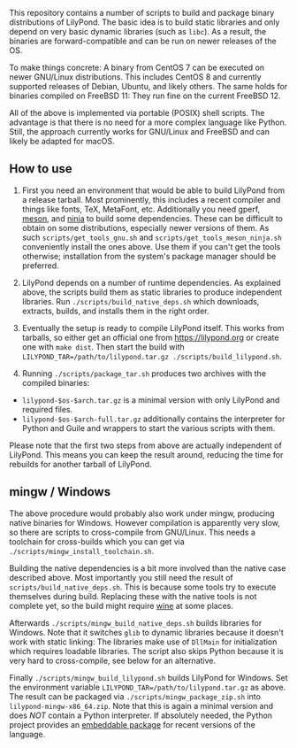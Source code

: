 This repository contains a number of scripts to build and package binary distributions of LilyPond.
The basic idea is to build static libraries and only depend on very basic dynamic libraries (such as `libc`).
As a result, the binaries are forward-compatible and can be run on newer releases of the OS.

To make things concrete: A binary from CentOS 7 can be executed on newer GNU/Linux distributions.
This includes CentOS 8 and currently supported releases of Debian, Ubuntu, and likely others.
The same holds for binaries compiled on FreeBSD 11: They run fine on the current FreeBSD 12.

All of the above is implemented via portable (POSIX) shell scripts.
The advantage is that there is no need for a more complex language like Python.
Still, the approach currently works for GNU/Linux and FreeBSD and can likely be adapted for macOS.


How to use
----------

1. First you need an environment that would be able to build LilyPond from a release tarball.
Most prominently, this includes a recent compiler and things like fonts, TeX, MetaFont, etc.
Additionally you need gperf, [meson](https://mesonbuild.com/), and [ninja](https://ninja-build.org/) to build some dependencies.
These can be difficult to obtain on some distributions, especially newer versions of them.
As such `scripts/get_tools_gnu.sh` and `scripts/get_tools_meson_ninja.sh` conveniently install the ones above.
Use them if you can't get the tools otherwise; installation from the system's package manager should be preferred.

2. LilyPond depends on a number of runtime dependencies.
As explained above, the scripts build them as static libraries to produce independent libraries.
Run `./scripts/build_native_deps.sh` which downloads, extracts, builds, and installs them in the right order.

3. Eventually the setup is ready to compile LilyPond itself.
This works from tarballs, so either get an official one from https://lilypond.org or create one with `make dist`.
Then start the build with `LILYPOND_TAR=/path/to/lilypond.tar.gz ./scripts/build_lilypond.sh`.

4. Running `./scripts/package_tar.sh` produces two archives with the compiled binaries:
 * `lilypond-$os-$arch.tar.gz` is a minimal version with only LilyPond and required files.
 * `lilypond-$os-$arch-full.tar.gz` additionally contains the interpreter for Python and Guile and wrappers to start the various scripts with them.

Please note that the first two steps from above are actually independent of LilyPond.
This means you can keep the result around, reducing the time for rebuilds for another tarball of LilyPond.


mingw / Windows
---------------

The above procedure would probably also work under mingw, producing native binaries for Windows.
However compilation is apparently very slow, so there are scripts to cross-compile from GNU/Linux.
This needs a toolchain for cross-builds which you can get via `./scripts/mingw_install_toolchain.sh`.

Building the native dependencies is a bit more involved than the native case described above.
Most importantly you still need the result of `scripts/build_native_deps.sh`.
This is because some tools try to execute themselves during build.
Replacing these with the native tools is not complete yet, so the build might require [wine](https://www.winehq.org/) at some places.

Afterwards `./scripts/mingw_build_native_deps.sh` builds libraries for Windows.
Note that it switches `glib` to dynamic libraries because it doesn't work with static linking:
The libraries make use of `DllMain` for initialization which requires loadable libraries.
The script also skips Python because it is very hard to cross-compile, see below for an alternative.

Finally `./scripts/mingw_build_lilypond.sh` builds LilyPond for Windows.
Set the environment variable `LILYPOND_TAR=/path/to/lilypond.tar.gz` as above.
The result can be packaged via `./scripts/mingw_package_zip.sh` into `lilypond-mingw-x86_64.zip`.
Note that this is again a minimal version and does _NOT_ contain a Python interpreter.
If absolutely needed, the Python project provides an [embeddable package](https://docs.python.org/3.7/using/windows.html#the-embeddable-package) for recent versions of the language.
